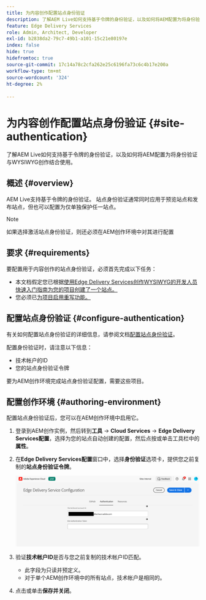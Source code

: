 ```yaml
---
title: 为内容创作配置站点身份验证
description: 了解AEM Live如何支持基于令牌的身份验证，以及如何将AEM配置为将身份验证与WYSIWYG创作结合使用。
feature: Edge Delivery Services
role: Admin, Architect, Developer
exl-id: b2838da2-79c7-49b1-a101-15c21e80197e
index: false
hide: true
hidefromtoc: true
source-git-commit: 17c14a78c2cfa262e25c6196fa73c6c4b17e200a
workflow-type: tm+mt
source-wordcount: '324'
ht-degree: 2%

---
```


# 为内容创作配置站点身份验证 {#site-authentication}

了解AEM Live如何支持基于令牌的身份验证，以及如何将AEM配置为将身份验证与WYSIWYG创作结合使用。

## 概述 {#overview}

AEM Live支持基于令牌的身份验证。 站点身份验证通常同时应用于预览站点和发布站点，但也可以配置为仅单独保护任一站点。

>[!NOTE]
>
>如果选择激活站点身份验证，则还必须在AEM创作环境中对其进行配置

## 要求 {#requirements}

要配置用于内容创作的站点身份验证，必须首先完成以下任务：

* 本文档假定您已根据[使用Edge Delivery Services创作WYSIWYG的开发人员快速入门指南为您的项目创建了一个站点。](/help/edge/wysiwyg-authoring/edge-dev-getting-started.md)
* 您必须已[为项目启用重写功能。](/help/edge/wysiwyg-authoring/repoless.md)

## 配置站点身份验证 {#configure-authentication}

有关如何配置站点身份验证的详细信息，请参阅文档[配置站点身份验证](https://www.aem.live/docs/authentication-setup-site)。

配置身份验证时，请注意以下信息：

* 技术帐户的ID
* 您的站点身份验证令牌

要为AEM创作环境完成站点身份验证配置，需要这些项目。

## 配置创作环境 {#authoring-environment}

配置站点身份验证后，您可以在AEM创作环境中启用它。

1. 登录到AEM创作实例，然后转到&#x200B;**工具** -> **Cloud Services** -> **Edge Delivery Services配置**，选择为您的站点自动创建的配置，然后点按或单击工具栏中的&#x200B;**属性**。
1. 在&#x200B;**Edge Delivery Services配置**&#x200B;窗口中，选择&#x200B;**身份验证**&#x200B;选项卡，提供您之前复制的&#x200B;**站点身份验证令牌**。

   ![Edge Delivery Services配置](/help/edge/wysiwyg-authoring/assets/site-authentication/configure-aem-author.png)

1. 验证&#x200B;**技术帐户ID**&#x200B;是否与您之前复制的技术帐户ID匹配。

   * 此字段为只读并预定义。
   * 对于单个AEM创作环境中的所有站点，技术帐户是相同的。

1. 点击或单击&#x200B;**保存并关闭**。
